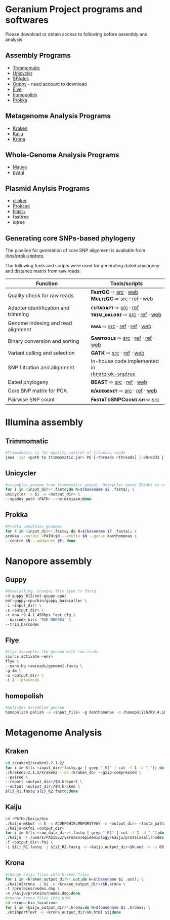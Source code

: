 # Geranium Project programs and softwares
Please download or obtain access to following before assembly and analysis

## Assembly Programs
- [Trimmomatic](https://github.com/usadellab/Trimmomatic)
- [Unicycler](https://github.com/rrwick/Unicycler)
- [SPAdes](https://github.com/ablab/spades)
- [Guppy](https://nanoporetech.com/community) - need account to download
- [Flye](https://github.com/fenderglass/Flye)
- [homopolish](https://github.com/ythuang0522/homopolish)
- [Prokka](https://github.com/tseemann/prokka)
## Metagenome Analysis Programs
- [Kraken](http://ccb.jhu.edu/software/kraken/)
- [Kaiju](https://github.com/bioinformatics-centre/kaiju)
- [Krona](https://github.com/marbl/Krona/releases)
## Whole-Genome Analysis Programs
- [Mauve](https://darlinglab.org/mauve/download.html)
- [pyani](https://github.com/widdowquinn/pyani)
## Plasmid Anylsis Programs
- [clinker](https://github.com/gamcil/clinker)
- [Proksee](https://proksee.ca/)
- [blast+](https://ftp.ncbi.nlm.nih.gov/blast/executables/blast+/LATEST/)
- fasttree
- iqtree

## Generating core SNPs-based phylogeny

The pipeline for generation of core SNP alignment is available from 
[rknx/prok-snptree](https://github.com/rknx/prok-snptree/tree/Xhp).

The following tools and scripts were used for generating dated phylogeny
and distance matrix from raw reads:

| Function | Tools/scripts |
| --- | --- |
| Quality check for raw reads | **FᴀsᴛQC** ⇨ [src](https://github.com/s-andrews/FastQC) · [web](https://www.bioinformatics.babraham.ac.uk/projects/fastqc/) <br /> **MᴜʟᴛɪQC** ⇨ [src](https://github.com/ewels/MultiQC) · [ref](http://dx.doi.org/10.1093/bioinformatics/btw354) · [web](https://multiqc.info/) |
| Adapter identification and trimming | **ᴄᴜᴛᴀᴅᴀᴘᴛ** ⇨ [src](https://github.com/marcelm/cutadapt/) · [ref](http://dx.doi.org/10.14806/ej.17.1.200) <br /> **ᴛʀɪᴍ_ɢᴀʟᴏʀᴇ** ⇨ [src](https://github.com/FelixKrueger/TrimGalore) · [ref](https://doi.org/10.5281/zenodo.5127899) · [web](https://www.bioinformatics.babraham.ac.uk/projects/trim_galore/) |
| Genome indexing and read alignment | **ʙᴡᴀ** ⇨ [src](https://github.com/lh3/bwa) · [ref](https://doi.org/10.1093/bioinformatics/btp324) · [ref](https://doi.org/10.48550/arXiv.1303.3997) · [web](https://bio-bwa.sourceforge.net/) |
| Binary conversion and sorting | **Sᴀᴍᴛᴏᴏʟs** ⇨ [src](https://github.com/samtools/samtools) · [ref](https://doi.org/10.1093/bioinformatics/btp352) · [ref](https://doi.org/10.1093/gigascience/giab008) · [web](http://www.htslib.org/) |
| Variant calling and selection | **GATK** ⇨ [src](https://github.com/broadinstitute/gatk) · [ref](http://dx.doi.org/10.1038/ng.806) · [web](https://gatk.broadinstitute.org/) |
| SNP filtration and alignment | In-house code implemented in <br /> [rknx/prok-snptree](https://github.com/rknx/prok-snptree/tree/Xhp) |
| Dated phylogeny | **BEAST** ⇨ [src](https://github.com/beast-dev/beast-mcmc) · [ref](https://doi.org/10.1093/ve/vey016) · [web](https://beast.community/) |
| Core SNP matrix for PCA | **ʀ/ᴀᴅᴇɢᴇɴᴇᴛ** ⇨ [src](https://github.com/thibautjombart/adegenet) · [ref](https://doi.org/10.1093/bioinformatics/btr521) · [web](http://adegenet.r-forge.r-project.org/) |
| Pairwise SNP count | **FᴀsᴛᴀTᴏSNPCᴏᴜɴᴛ.sʜ** ⇨ [src](https://gist.github.com/rknx/3d3ad3b93ad963be84d7f2840486e07f) |

# Illumina assembly
## Trimmomatic
```bash
#Trimmomatic is for quality control of Illumina reads
java -jar <path to trimmomatic.jar> PE [-threads <threads] [-phred33 | -phred64] [-trimlog <logFile>] <input 1> <input 2> <paired output 1> <unpaired output 1> <paired output 2> <unpaired output 2> <step 1>
```
## Unicycler
```bash
#assembles genome from trimmomatic output. Unicycler needs SPAdes to run
for i in <input_dir>*.fastq;do N=$(basename $i .fastq); \
unicycler -s $i -o <output_dir> \
--spades_path <PATH> --no_miniasm;done
```
## Prokka
```bash
#Prokka annotates genomes
for F in <input_dir>*.fasta; do N=$(basename $F .fasta); \
prokka --outdir <PATH>$N --prefix $N --genus Xanthomonas \
--centre $N --addgenes $F; done
```

# Nanopore assembly
## Guppy
```bash
#basecalling, changes file type to fastq
cd guppy_612/ont-guppy-cpu/
ont-guppy-cpu/bin/guppy_basecaller \
-i <input_dir> \
-s <output_dir> \
-c dna_r9.4.1_450bps_fast.cfg \
--barcode_kits "SQK-RBK004" \
--trim_barcodes
```
## Flye
```bash
#flye assembles the genome with raw reads
source activate <env>
flye \
--nano-hq rawreads/genome1.fastq \
-g 4m \
-o <output_dir> \
-i 2 --plasmids
```
## homopolish
```bash
#polishes assembled genome
homopolish polish -a <input_file> -g Xanthomonas -m /homopolish/R9.4.pkl -d -o <output_dir>
```
# Metagenome Analysis
## Kraken
```bash
cd /kraken2/kraken2-2.1.2/
for i in $(ls <input_dir>*fastq.gz | grep "_R1" | cut -f 1 -d "_"); do N=$(basename $i .fastq.gz); \
./kraken2-2.1.2/kraken2 --db <kraken_db> --gzip-compressed \
--paired \
--report <output_dir>/$N.kreport \
--output <output_dir>/$N.kraken \
${i}_R1.fastq ${i}_R2.fastq;done
```
## Kaiju
```bash
cd <PATH>/kaiju/bin
./kaiju-mkbwt -n 5 -a ACDEFGHIKLMNPQRSTVWY -o <output_dir> <fasta_path>
./kaiju-mkfmi <output_dir>
for i in $(ls <raw_data_dir>*.fastq | grep "_R1" | cut -f 1 -d "_");do N=$(basename $i .fastq);\
./kaiju -t /users/PAS1552/veroman/epidemiology/kaiju/proteinsall/nodes.dmp \***
-f <output_dir>.fmi \
-i ${i}_R1.fastq -j ${i}_R2.fastq -o <kaiju_output_dir>$N.out -v -s 60 -e 10 -m 20;done
```
## Krona
```bash
#change kaiju files into kraken files
for i in <kraken_output_dir>*.out;do N=$(basename $i .out); \
./kaiju2krona -i $i -o <kraken_output_dir>/$N.krona \
-t /proteins/nodes.dmp \
-n /kaiju/proteins/names.dmp;done
#change krona files into html
cd <krona_bin_location>
for i in <kaiju_output_dir>*.krona;do N=$(basename $i .krona); \
./ktImportText -o <krona_output_dir>$N.html $i;done
```
